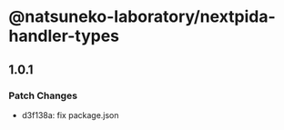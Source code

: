 # @natsuneko-laboratory/nextpida-handler-types

## 1.0.1

### Patch Changes

- d3f138a: fix package.json
